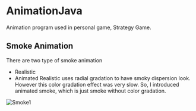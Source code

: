 # AnimationJava

Animation program used in personal game, Strategy Game.

## Smoke Animation
There are two type of smoke animation
- Realistic
- Animated
Realistic uses radial gradation to have smoky dispersion look. However this color gradation effect was very slow.
So, I introduced animated smoke, which is just smoke without color gradation.

![Smoke1](https://user-images.githubusercontent.com/71058334/157389972-aa162243-83bf-46a6-b991-0d037782b5a9.png)
